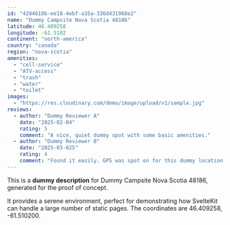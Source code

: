 ```yaml
---
id: "4284610b-ee18-4ebf-a35a-336d431968e2"
name: "Dummy Campsite Nova Scotia 48186"
latitude: 46.409258
longitude: -61.5102
continent: "north-america"
country: "canada"
region: "nova-scotia"
amenities:
  - "cell-service"
  - "ATV-access"
  - "trash"
  - "water"
  - "toilet"
images:
  - "https://res.cloudinary.com/demo/image/upload/v1/sample.jpg"
reviews:
  - author: "Dummy Reviewer A"
    date: "2025-02-04"
    rating: 5
    comment: "A nice, quiet dummy spot with some basic amenities."
  - author: "Dummy Reviewer B"
    date: "2025-03-025"
    rating: 4
    comment: "Found it easily. GPS was spot on for this dummy location."
---
```


This is a **dummy description** for Dummy Campsite Nova Scotia 48186, generated for the proof of concept.

It provides a serene environment, perfect for demonstrating how SvelteKit can handle a large number of static pages. The coordinates are 46.409258, -61.510200.
